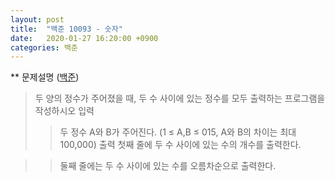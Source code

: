 ```yaml
---
layout: post
title:  "백준 10093 - 숫자"
date:   2020-01-27 16:20:00 +0900
categories: 백준
--- 
```


** 문제설명 ([백준](https://www.acmicpc.net/problem/10093))
> 두 양의 정수가 주어졌을 때, 두 수 사이에 있는 정수를 모두 출력하는 프로그램을 작성하시오
> 입력 
>> 두 정수 A와 B가 주어진다. (1 ≤ A,B ≤ 015, A와 B의 차이는 최대 100,000)
> 출력
>> 첫째 줄에 두 수 사이에 있는 수의 개수를 출력한다.

>> 둘째 줄에는 두 수 사이에 있는 수를 오름차순으로 출력한다.

